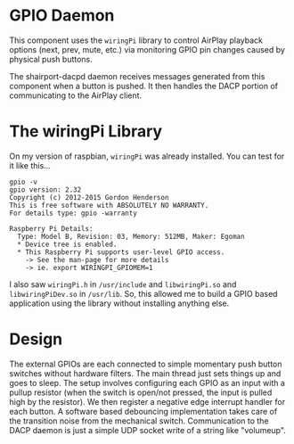 # GPIO Daemon 

This component uses the `wiringPi` library to control AirPlay playback
options (next, prev, mute, etc.) via monitoring GPIO pin changes caused
by physical push buttons.

The shairport-dacpd daemon receives messages generated from this component
when a button is pushed.  It then handles the DACP portion of communicating
to the AirPlay client.

# The wiringPi Library

On my version of raspbian, `wiringPi` was already installed.  You can test
for it like this...

    gpio -v
    gpio version: 2.32
    Copyright (c) 2012-2015 Gordon Henderson
    This is free software with ABSOLUTELY NO WARRANTY.
    For details type: gpio -warranty
    
    Raspberry Pi Details:
      Type: Model B, Revision: 03, Memory: 512MB, Maker: Egoman
      * Device tree is enabled.
      * This Raspberry Pi supports user-level GPIO access.
        -> See the man-page for more details
        -> ie. export WIRINGPI_GPIOMEM=1

I also saw `wiringPi.h` in `/usr/include` and `libwiringPi.so` and 
`libwiringPiDev.so` in `/usr/lib`.  So, this allowed me to build a GPIO
based application using the library without installing anything else.

# Design

The external GPIOs are each connected to simple momentary push button 
switches without hardware filters.  The main thread just sets things up
and goes to sleep.  The setup involves configuring each GPIO as an input 
with a pullup resistor (when the switch is open/not pressed, the input is 
pulled high by the resistor).  We then register a negative edge interrupt
handler for each button.  A software based debouncing implementation takes 
care of the transition noise from the mechanical switch.  Communication to 
the DACP daemon is just a simple UDP socket write of a string like "volumeup".


